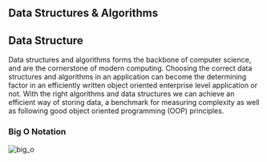 ## Data Structures & Algorithms

## Data Structure

Data structures and algorithms forms the backbone of computer science, and are the cornerstone of modern computing. Choosing the correct data structures and algorithms in an application can become the determining factor in an efficiently written object oriented enterprise level application or not. With the right algorithms and data structures we can achieve an efficient way of storing data, a benchmark for measuring complexity as well as following good object oriented programming (OOP) principles.

### Big O Notation

![big_o](https://user-images.githubusercontent.com/3081581/37565876-2b588c0a-2aa9-11e8-8d5e-382ffb42907c.jpeg)

